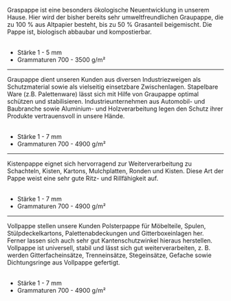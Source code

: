 Graspappe ist eine besonders ökologische Neuentwicklung in unserem Hause. Hier wird der bisher bereits sehr umweltfreundlichen Graupappe, die zu 100 % aus Altpapier besteht, bis zu 50 % Grasanteil beigemischt. Die Pappe ist, biologisch abbaubar und kompostierbar.  
   
- Stärke 1 - 5 mm
- Grammaturen 700 - 3500 g/m²

---
Graupappe dient unseren Kunden aus diversen Industriezweigen als Schutzmaterial sowie als vielseitig einsetzbare Zwischenlagen. Stapelbare Ware (z.B. Palettenware) lässt sich mit Hilfe von Graupappe optimal schützen und stabilisieren.
Industrieunternehmen aus Automobil- und Baubranche sowie Aluminium- und Holzverarbeitung legen den Schutz ihrer Produkte vertrauensvoll in unsere Hände.   
 
- Stärke 1 - 7 mm
- Grammaturen 700 - 4900 g/m²

---
Kistenpappe eignet sich hervorragend zur Weiterverarbeitung zu Schachteln, Kisten, Kartons, Mulchplatten, Ronden und Kisten. Diese Art der Pappe weist eine sehr gute Ritz- und Rillfähigkeit auf.   
 
- Stärke 1 - 7 mm
- Grammaturen 700 - 4900 g/m²

---
Vollpappe stellen unsere Kunden Polsterpappe für Möbelteile, Spulen, Stülpdeckelkartons, Palettenabdeckungen und Gitterboxeinlagen her. Ferner lassen sich auch sehr gut Kantenschutzwinkel hieraus herstellen. Vollpappe ist universell, stabil und lässt sich gut weiterverarbeiten, z. B. werden Gitterfacheinsätze, Trenneinsätze, Stegeinsätze, Gefache sowie Dichtungsringe aus Vollpappe gefertigt.   
 
- Stärke 1 - 7 mm
- Grammaturen 700 - 4900 g/m²

